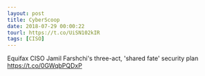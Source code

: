 ```yaml
---
layout: post
title: CyberScoop
date: 2018-07-29 00:00:22
tourl: https://t.co/UiSN102kIR
tags: [CISO]
---
```

Equifax CISO Jamil Farshchi's three-act, 'shared fate' security plan https://t.co/0GWqbPQDxP